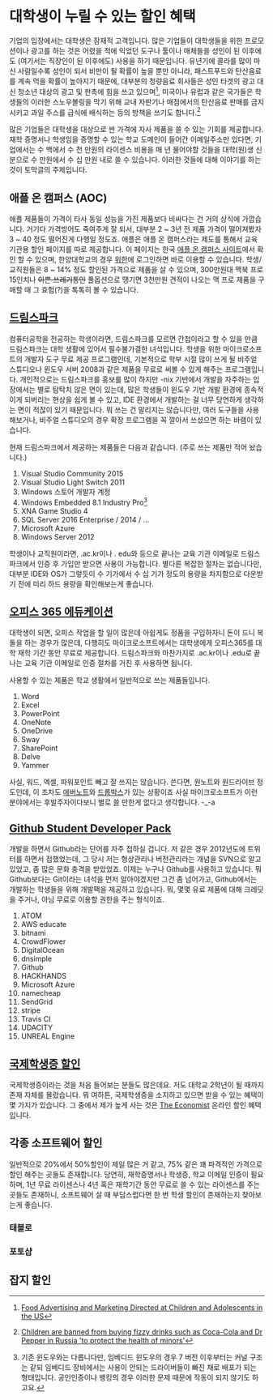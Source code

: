 # 대학생이 누릴 수 있는 할인 혜택

기업의 입장에서는 대학생은 잠재적 고객입니다. 많은 기업들이 대학생들을 위한 프로모션이나 광고를 하는 것은 어렸을 적에 익었던 도구나 툴이나 매체들을 성인이 된 이후에도 (여기서는 직장인이 된 이후에도) 사용을 하기 때문입니다. 유년기에 콜라를 많이 마신 사람일수록 성인이 되서 비만이 될 확률이 높을 뿐만 아니라, 패스트푸드와 탄산음료를 계속 먹을 확률이 높아지기 때문에, 대부분의 청량음료 회사들은 성인 타겟의 광고 대신 청소년 대상의 광고 및 판촉에 힘을 쓰고 있으며[^1], 미국이나 유럽과 같은 국가들은 학생들의 이러한 스노우볼링을 막기 위해 교내 자판기나 매점에서의 탄산음료 판매를 금지시키고 과일 주스를 급식에 배식하는 등의 방책을 쓰기도 합니다.[^2]

많은 기업들은 대학생을 대상으로 싼 가격에 자사 제품을 쓸 수 있는 기회를 제공합니다. 재학 증명서나 학생임을 증명할 수 있는 학교 도메인이 들어간 이메일주소만 있다면, 기업에서는 수 백에서 수 천 만원의 라이센스 비용을 매 년 물어야할 것들을 대학(원)생 신분으로 수 만원에서 수 십 만원 내로 쓸 수 있습니다. 이러한 것들에 대해 이야기를 하는 것이 토막글의 주제입니다.

[^1]: [Food Advertising and Marketing Directed at Children and Adolescents in the US](http://www.ncbi.nlm.nih.gov/pmc/articles/PMC416565/)
[^2]: [Children are banned from buying fizzy drinks such as Coca-Cola and Dr Pepper in Russia 'to protect the health of minors'](http://www.dailymail.co.uk/news/article-2923705/Children-banned-buying-fizzy-drinks-Coca-Cola-Dr-Pepper-Russia.html)

## 애플 온 캠퍼스 (AOC)

애플 제품들이 가격이 타사 동일 성능을 가진 제품보다 비싸다는 건 거의 상식에 가깝습니다. 거기다 가격방어도 죽여주게 잘 되서, 대부분 2 ~ 3년 전 제품 가격이 떨어져봤자 3 ~ 40 정도 떨어진게 다행일 정도죠. 애플은 애플 온 캠퍼스라는 제도를 통해서 교육 기관용 할인 페이지를 따로 제공합니다. 이 페이지는 한국 [애플 온 캠퍼스 사이트](http://www.apple.com/kr/shop/browse/home/aoc)에서 확인 할 수 있으며,  한양대학교의 경우 [위한](http://www.weehan.com/)에 로그인하면 바로 이용할 수 있습니다. 학생/교직원들은 8 ~ 14% 정도 할인된 가격으로 제품을 살 수 있으며, 300만원대 맥북 프로 15인치나 ~~이쁜 쓰레기통인~~ 풀옵션으로 땡기면 3천만원 견적이 나오는 맥 프로 제품을 구매할 때 그 효험(?)을 톡톡히 볼 수 있습니다.

## [드림스파크](https://www.dreamspark.com/)

컴퓨터공학을 전공하는 학생이라면, 드림스파크를 모르면 간첩이라고 할 수 있을 만큼 드림스파크는 대학 생활에 있어서 필수불가결한 녀석입니다. 학생을 위한 마이크로소프트의 개발자 도구 무료 제공 프로그램인데, 기본적으로 학부 시절 많이 쓰게 될 비주얼 스튜디오나 윈도우 서버 2008과 같은 제품을 무료로 써볼 수 있게 해주는 프로그램입니다. 개인적으로는 드림스파크를 홍보를 많이 하지만 -nix 기반에서 개발을 자주하는 입장에서는 별로 탐탁치 않은 면이 있는데, 많은 학생들이 윈도우 기반 개발 환경에 종속적이게 되버리는 현상을 쉽게 볼 수 있고, IDE 환경에서 개발하는 걸 너무 당연하게 생각하는 면이 적잖이 있기 때문입니다. 뭐 쓰는 건 말리지는 않습니다만, 여러 도구들을 사용해보거나, 비주얼 스튜디오의 경우 확장 프로그램을 꼭 깔아서 쓰셨으면 하는 바램이 있습니다.

현재 드림스파크에서 제공하는 제품들은 다음과 같습니다. (주로 쓰는 제품만 적어 놨습니다.)

1. Visual Studio Community 2015
2. Visual Studio Light Switch 2011
3. Windows 스토어 개발자 계정
4. Windows Embedded 8.1 Industry Pro[^3]
5. XNA Game Studio 4
6. SQL Server 2016 Enterprise / 2014 / ...
7. Microsoft Azure
8. Windows Server 2012

[^3]: 기존 윈도우와는 다릅니다만, 임베디드 윈도우의 경우 7 버전 이후부터는 커널 구조는 같되 임베디드 장비에서는 사용이 안되는 드라이버들이 빠진 채로 배포가 되는 형태입니다. 공인인증이나 뱅킹의 경우 이러한 문제 때문에 작동이 되지 않기도 하고요.

학생이나 교직원이라면, .ac.kr이나 . edu와 등으로 끝나는 교육 기관 이메일로 드림스파크에서 인증 후 가입만 받으면 사용이 가능합니다. 별다른 복잡한 절차는 없습니다만, 대부분 IDE와 OS가 그렇듯이 수 기가에서 수 십 기가 정도의 용량을 차지함으로 다운받기 전에 미리 하드 용량을 확인해보는게 좋습니다.

## [오피스 365 에듀케이션](https://products.office.com/ko-kr/student/office-in-education)

대학생이 되면, 오피스 작업을 할 일이 많은데 아쉽게도 정품을 구입하자니 돈이 드니 복돌을 하는 경우가 많은데, 다행히도 마이크로소프트에서는 대학생에게 오피스365를 대학 재학 기간 동안 무료로 제공합니다. 드림스파크와 마찬가지로 .ac.kr이나 .edu로 끝나는 교육 기관 이메일로 인증 절차를 거친 후 사용하면 됩니다.



사용할 수 있는 제품은 학교 생활에서 일반적으로 쓰는 제품들입니다.

1. Word
2. Excel
3. PowerPoint
4. OneNote
5. OneDrive
6. Sway
7. SharePoint
8. Delve
9. Yammer

사실, 워드, 엑셀, 파워포인트 빼고 잘 쓰지는 않습니다. 쓴다면, 원노트와 원드라이브 정도인데, 이 조차도 [에버노트](https://evernote.com)와 [드롭박스](https://www.dropbox.com/)가 있는 상황이죠 사실 마이크로소프트가 이런 분야에서는 후발주자이다보니 별로 쓸 만한게 없다고 생각합니다. -_-a

## [Github Student Developer Pack](https://education.github.com/pack)

개발을 하면서 Github라는 단어를 자주 접하실 겁니다. 저 같은 경우 2012년도에 트위터를 하면서 접했었는데, 그 당시 저는 형상관리나 버전관리라는 개념을 SVN으로 알고 있었고, 좀 많은 문화 충격을 받았었죠. 이제는 누구나 Github를 사용하고 있습니다. 뭐 Github보다는 Git이라는 녀석을 먼저 알아야겠지만 그건 좀 넘어가고, Github에서는 개발하는 학생들을 위해 개발팩을 제공하고 있습니다. 뭐, 몇몇 유료 제품에 대해 크레딧을 주거나, 아님 무료로 이용할 권한을 주는 형식이죠.

1. ATOM
2. AWS educate
3. bitnami
4. CrowdFlower
5. DigitalOcean
6. dnsimple
7. Github
8. HACKHANDS
9. Microsoft Azure
10. namecheap
11. SendGrid
12. stripe
13. Travis CI
14. UDACITY
15. UNREAL Engine

## [국제학생증 할인](https://www.isic.co.kr/benefit/)

국제학생증이라는 것을 처음 들어보는 분들도 많은데요. 저도 대학교 2학년이 될 때까지 존재 자체를 몰랐습니다. 뭐 여하튼, 국제학생증을 소지하고 있으면 받을 수 있는 혜택이 몇 가지가 있습니다. 그 중에서 제가 높게 사는 것은 [The Economist](http://www.economist.com/) 온라인 할인 혜택입니다.

## 각종 소프트웨어 할인

일반적으로 20%에서 50%할인이 제일 많은 거 같고, 75% 같은 꽤 파격적인 가격으로 할인 해주는 곳들도 존재합니다. 당연히, 재학증명서나 학생증, 학교 이메일 인증이 필요하며, 1년 무료 라이센스나 4년 혹은 재학기간 동안 무료로 쓸 수 있는 라이센스를 주는 곳들도 존재하니, 소프트웨어 살 때 부담스럽다면 한 번 학생 할인이 존재하는지 찾아보는게 좋습니다.

### 태블로

### 포토샵

## 잡지 할인

